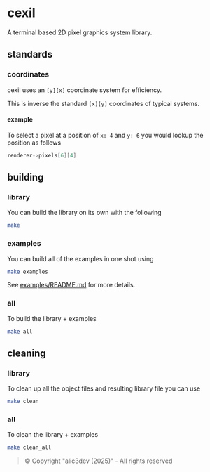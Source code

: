 # cexil

A terminal based 2D pixel graphics system library.

## standards

### coordinates

cexil uses an `[y][x]` coordinate system for efficiency.

This is inverse the standard `[x][y]` coordinates of typical systems.

#### example

To select a pixel at a position of `x: 4` and `y: 6` you would lookup the position as follows

```c
renderer->pixels[6][4]
```

## building

### library

You can build the library on its own with the following

```sh
make
```

### examples

You can build all of the examples in one shot using

```sh
make examples
```

See [examples/README.md](/examples/README.md) for more details.

### all

To build the library + examples

```sh
make all
```

## cleaning

### library

To clean up all the object files and resulting library file you can use

```sh
make clean
```

### all

To clean the library + examples

```sh
make clean_all
```

> ©️ Copyright "alic3dev (2025)" - All rights reserved

